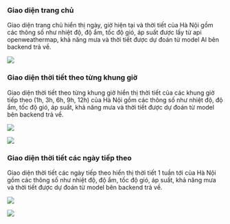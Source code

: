 ### Giao diện trang chủ  
Giao diện trang chủ hiển thị ngày, giờ hiện tại và thời tiết của Hà Nội gồm các thông số như nhiệt độ, độ ẩm, tốc độ gió, áp suất được lấy từ api openweathermap, khả năng mưa và thời tiết được dự đoán từ model Al bên backend trả về.

![](https://scontent.xx.fbcdn.net/v/t1.15752-9/438125043_841993334437337_6454815020608848437_n.png?_nc_cat=101&ccb=1-7&_nc_sid=5f2048&_nc_ohc=vljeNJ7YbNUQ7kNvgGOqQlq&_nc_ad=z-m&_nc_cid=0&_nc_ht=scontent.xx&oh=03_Q7cD1QEaquHi3V8qf6N0jDGsGTisLaHth7bUHEyjUfye2wU5Og&oe=665BF8AB)

### Giao diện thời tiết theo từng khung giờ 
Giao diện thời tiết theo từng khung giờ hiển thị thời tiết của các khung giờ tiếp theo (1h, 3h, 6h, 9h, 12h) của Hà Nội gồm các thông số như nhiệt độ, độ ẩm, tốc độ gió, áp suất, khả năng mưa và thời tiết được dự đoán từ model bên backend trả về.

![](https://scontent.xx.fbcdn.net/v/t1.15752-9/438102146_452513330768387_8595989734893926260_n.png?_nc_cat=104&ccb=1-7&_nc_sid=5f2048&_nc_ohc=Ntt9bGQ1B6sQ7kNvgEr0hCb&_nc_ad=z-m&_nc_cid=0&_nc_ht=scontent.xx&oh=03_Q7cD1QEXFdLi3zzWHcJSnBWNQ0fVi_6i0fQ_mMBsPzasZckISg&oe=665BF481)  


![](https://scontent.xx.fbcdn.net/v/t1.15752-9/438137602_440769645164198_8719676556074430006_n.png?_nc_cat=107&ccb=1-7&_nc_sid=5f2048&_nc_ohc=NUKKpEHPSN0Q7kNvgFrU9Np&_nc_ad=z-m&_nc_cid=0&_nc_ht=scontent.xx&oh=03_Q7cD1QG5OzLLesSStcyvY5PBdWh4C-qxH9lIeXJBGm8JIIE9Xw&oe=665BF326)

### Giao diện thời tiết các ngày tiếp theo  
Giao diện thời tiết các ngày tiếp theo hiển thị thời tiết 1 tuần tới của Hà Nội gồm các thông số như nhiệt độ, độ ẩm, tốc độ gió, áp suất, khả năng mưa và thời tiết được dự đoán từ model bên backend trả về.  

![](https://scontent.xx.fbcdn.net/v/t1.15752-9/438171594_1115716919723402_4070799189226372205_n.png?_nc_cat=108&ccb=1-7&_nc_sid=5f2048&_nc_ohc=885vLi6KntUQ7kNvgEuQdm1&_nc_ad=z-m&_nc_cid=0&_nc_ht=scontent.xx&oh=03_Q7cD1QGTRzuMxJ-U0YeBwqm40Nt132qLZbFVn5N_wLJbnQyjQQ&oe=665BC458)  

![](https://scontent.xx.fbcdn.net/v/t1.15752-9/438137492_3636804143245396_6619133755986814557_n.png?_nc_cat=111&ccb=1-7&_nc_sid=5f2048&_nc_ohc=KCFZVKz03PgQ7kNvgGZj34k&_nc_ad=z-m&_nc_cid=0&_nc_ht=scontent.xx&oh=03_Q7cD1QH_GZxSoMJRbxIDN1-Lur7fyLwmWG9cmlgqeJDmnrsfHQ&oe=665BC125)
